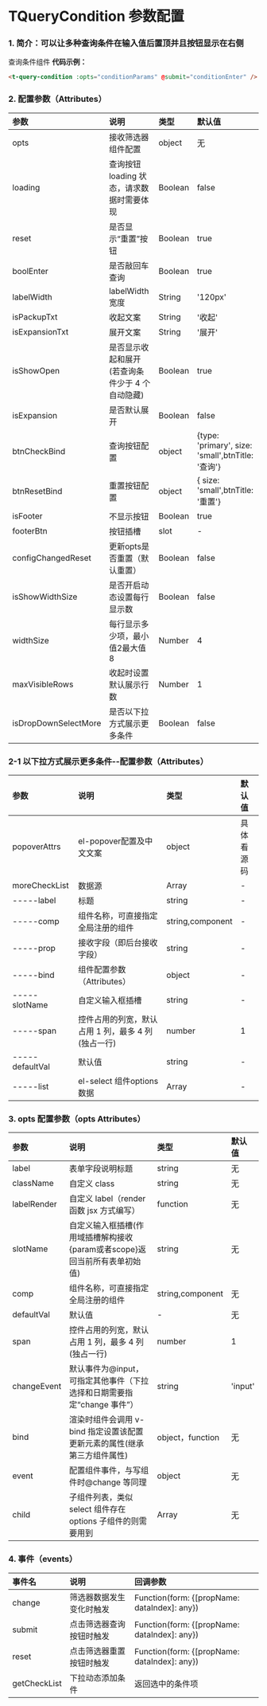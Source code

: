 # TQueryCondition 参数配置

### 1. 简介：可以让多种查询条件在输入值后置顶并且按钮显示在右侧

查询条件组件
**代码示例：**

```html
<t-query-condition :opts="conditionParams" @submit="conditionEnter" />
```

### 2. 配置参数（Attributes）

| 参数                 | 说明                                            | 类型    | 默认值                                            |
| :------------------- | :---------------------------------------------- | :------ | :------------------------------------------------ |
| opts                 | 接收筛选器组件配置                              | object  | 无                                                |
| loading              | 查询按钮 loading 状态，请求数据时需要体现       | Boolean | false                                             |
| reset                | 是否显示“重置”按钮                              | Boolean | true                                              |
| boolEnter            | 是否敲回车查询                                  | Boolean | true                                              |
| labelWidth           | labelWidth 宽度                                 | String  | '120px'                                           |
| isPackupTxt          | 收起文案                                        | String  | '收起'                                            |
| isExpansionTxt       | 展开文案                                        | String  | '展开'                                            |
| isShowOpen           | 是否显示收起和展开(若查询条件少于 4 个自动隐藏) | Boolean | true                                              |
| isExpansion          | 是否默认展开                                    | Boolean | false                                             |
| btnCheckBind         | 查询按钮配置                                    | object  | {type: 'primary', size: 'small',btnTitle: '查询'} |
| btnResetBind         | 重置按钮配置                                    | object  | { size: 'small',btnTitle: '重置'}                 |
| isFooter             | 不显示按钮                                      | Boolean | true                                              |
| footerBtn            | 按钮插槽                                        | slot    | -                                                 |
| configChangedReset   | 更新opts是否重置（默认重置）                    | Boolean | false                                             |
| isShowWidthSize      | 是否开启动态设置每行显示数                      | Boolean | false                                             |
| widthSize            | 每行显示多少项，最小值2最大值8                  | Number  | 4                                                 |
| maxVisibleRows       | 收起时设置默认展示行数                          | Number  | 1                                                 |
| isDropDownSelectMore | 是否以下拉方式展示更多条件                      | Boolean | false                                             |


### 2-1 以下拉方式展示更多条件--配置参数（Attributes）
| 参数            | 说明                                                | 类型             | 默认值     |
| :-------------- | :-------------------------------------------------- | :--------------- | :--------- |
| popoverAttrs    | el-popover配置及中文文案                            | object           | 具体看源码 |
| moreCheckList   | 数据源                                              | Array            | -          |
| -----label      | 标题                                                | string           | -          |
| -----comp       | 组件名称，可直接指定全局注册的组件                  | string,component | -          |
| -----prop       | 接收字段（即后台接收字段）                          | string           | -          |
| -----bind       | 组件配置参数（Attributes）                          | object           | -          |
| -----slotName   | 自定义输入框插槽                                    | string           | -          |
| -----span       | 控件占用的列宽，默认占用 1 列，最多 4 列 (独占一行) | number           | 1          |
| -----defaultVal | 默认值                                              | string           | -          |
| -----list       | el-select 组件options 数据                          | Array            | -          |


### 3. opts 配置参数（opts Attributes）

| 参数        | 说明                                                                       | 类型             | 默认值  |
| :---------- | :------------------------------------------------------------------------- | :--------------- | :------ |
| label       | 表单字段说明标题                                                           | string           | 无      |
| className   | 自定义 class                                                               | string           | 无      |
| labelRender | 自定义 label（render 函数 jsx 方式编写）                                   | function         | 无      |
| slotName    | 自定义输入框插槽(作用域插槽解构接收{param或者scope}返回当前所有表单初始值) | string           | 无      |
| comp        | 组件名称，可直接指定全局注册的组件                                         | string,component | 无      |
| defaultVal  | 默认值                                                                     | -                | 无      |
| span        | 控件占用的列宽，默认占用 1 列，最多 4 列 (独占一行)                        | number           | 1       |
| changeEvent | 默认事件为@input，可指定其他事件（下拉选择和日期需要指定“change 事件”）    | string           | 'input' |
| bind        | 渲染时组件会调用 v-bind 指定设置该配置更新元素的属性(继承第三方组件属性)   | object，function | 无      |
| event       | 配置组件事件，与写组件时@change 等同理                                     | object           | 无      |
| child       | 子组件列表，类似 select 组件存在 options 子组件的则需要用到                | Array            | 无      |

### 4. 事件（events）

| 事件名       | 说明                     | 回调参数                                     |
| :----------- | :----------------------- | :------------------------------------------- |
| change       | 筛选器数据发生变化时触发 | Function(form: {[propName: dataIndex]: any}) |
| submit       | 点击筛选器查询按钮时触发 | Function(form: {[propName: dataIndex]: any}) |
| reset        | 点击筛选器重置按钮时触发 | Function(form: {[propName: dataIndex]: any}) |
| getCheckList | 下拉动态添加条件         | 返回选中的条件项                             |
